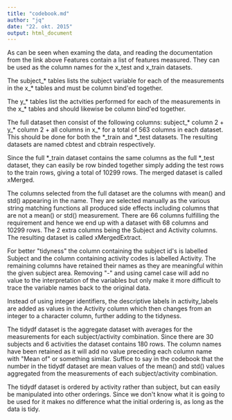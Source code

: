 ```yaml
---
title: "codebook.md"
author: "jq"
date: "22. okt. 2015"
output: html_document
---
```

As can be seen when examing the data, and reading the documentation from the link above Features contain a list of features measured. They can be used as the column names for the x_test and x_train datasets.

The subject_* tables lists the subject variable for each of the measurements in the x_* tables and must be column bind'ed together.

The y_* tables list the actvities performed for each of the measurements in the x_* tables and should likewise be column bind'ed together.

The full dataset then consist of the following columns: subject_* column 2 + y_* column 2 + all columns in x_* for a total of 563 columns in each dataset. This should be done for both the *_train and *_test datasets. The resulting datasets are named cbtest and cbtrain respectively.

Since the full *_train dataset contains the same columns as the full *_test dataset, they can easily be row binded together simply adding the test rows to the train rows, giving a total of 10299 rows. The merged dataset is called xMerged.

The columns selected from the full dataset are the columns with mean() and std() appearing in the name. They are selected manually as the various string matching functions all produced side effects including columns that are not a mean() or std() measurement. There are 66 columns fulfilling the requirement and hence we end up with a dataset with 68 columns and 10299 rows. The 2 extra columns being the Subject and Activity columns. The resulting dataset is called xMergedExtract.

For better "tidyness" the column containing the subject id's is labelled Subject and the column containing activity codes is labelled Activity. The remaining columns have retained their names as they are meaningful within the given subject area. Removing "-" and using camel case will add no value to the interpretation of the variables but only make it more difficult to trace the variable names back to the original data.

Instead of using integer identifiers, the descriptive labels in activity_labels are added as values in the Activity column which then changes from an integer to a character column, further adding to the tidyness.

The tidydf dataset is the aggregate dataset with averages for the measurements for each subject/activity combination. Since there are 30 subjects and 6 activities the dataset contains 180 rows. The column names have been retained as it will add no value preceding each column name with "Mean of" or something similar. Suffice to say in the codebook that the number in the tidydf dataset are mean values of the mean() and std() values aggregated from the measurements of each subject/activity combination.

The tidydf dataset is ordered by activity rather than subject, but can easily be manipulated into other orderings. Since we don't know what it is going to be used for it makes no difference what the initial ordering is, as long as the data is tidy.